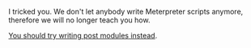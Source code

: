 I tricked you. We don't let anybody write Meterpreter scripts anymore, therefore we will no longer teach you how.

[You should try writing post modules instead](https://github.com/rapid7/metasploit-framework/wiki/How-to-get-started-with-writing-a-post-module).